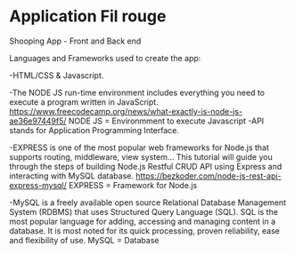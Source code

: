 # Application Fil rouge
  Shooping App - Front and Back end



Languages and Frameworks used to create the app:

-HTML/CSS & Javascript.

-The NODE JS run-time environment includes everything you need to execute a program written in JavaScript. https://www.freecodecamp.org/news/what-exactly-is-node-js-ae36e97449f5/ NODE JS = Environmment to execute Javascript
-API stands for Application Programming Interface. 

-EXPRESS is one of the most popular web frameworks for Node.js that supports routing, middleware, view system… 
This tutorial will guide you through the steps of building Node.js Restful CRUD API using Express and interacting 
with MySQL database. https://bezkoder.com/node-js-rest-api-express-mysql/ EXPRESS = Framework for Node.js

-MySQL is a freely available open source Relational Database Management System (RDBMS) that uses Structured 
Query Language (SQL). SQL is the most popular language for adding, accessing and managing content in a database. It is most noted for its quick processing, proven reliability, ease and flexibility of use. MySQL = Database
